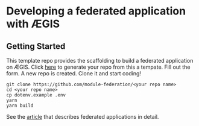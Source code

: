 # Developing a federated application with ÆGIS

## Getting Started

This template repo provides the scaffolding to build a federated application on ÆGIS. Click [here](https://github.com/module-federation/microlib-examples/generate) to generate your repo from this a tempate. Fill out the form. A new repo is created. Clone it and start coding!

```shell
git clone https://github.com/module-federation/<your repo name>
cd <your repo name>
cp dotenv.example .env
yarn
yarn build
```

See the [article](https://trmidboe.medium.com/discounting-the-microservice-premium-a95311c61367) that describes federated applications in detail.
